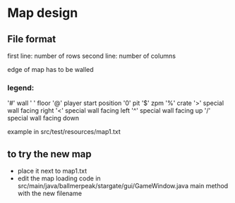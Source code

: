 # Map design

## File format

first line: number of rows
second line: number of columns

edge of map has to be walled

### legend:

'#' wall
' ' floor
'@' player start position
'0' pit
'$' zpm
'%' crate
'>' special wall facing right
'<' special wall facing left
'^' special wall facing up
'/' special wall facing down

example in src/test/resources/map1.txt

## to try the new map

- place it next to map1.txt
- edit the map loading code in src/main/java/ballmerpeak/stargate/gui/GameWindow.java main method with the new filename
